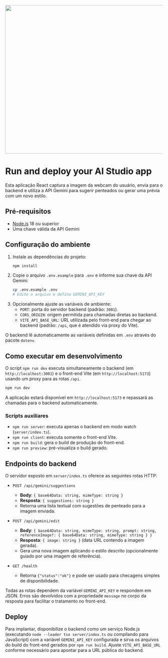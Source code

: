 <div align="center">
<img width="1200" height="475" alt="GHBanner" src="https://github.com/user-attachments/assets/0aa67016-6eaf-458a-adb2-6e31a0763ed6" />
</div>

# Run and deploy your AI Studio app

Esta aplicação React captura a imagem da webcam do usuário, envia para o backend e utiliza a API Gemini para sugerir penteados ou gerar uma prévia com um novo estilo.

## Pré-requisitos
- [Node.js](https://nodejs.org/) 18 ou superior
- Uma chave válida da API Gemini

## Configuração do ambiente
1. Instale as dependências do projeto:
   ```bash
   npm install
   ```
2. Copie o arquivo `.env.example` para `.env` e informe sua chave da API Gemini:
   ```bash
   cp .env.example .env
   # Edite o arquivo e defina GEMINI_API_KEY
   ```
3. Opcionalmente ajuste as variáveis de ambiente:
   - `PORT`: porta do servidor backend (padrão: `3001`).
   - `CORS_ORIGIN`: origem permitida para chamadas diretas ao backend.
   - `VITE_API_BASE_URL`: URL utilizada pelo front-end para chegar ao backend (padrão: `/api`, que é atendido via proxy do Vite).

O backend lê automaticamente as variáveis definidas em `.env` através do pacote `dotenv`.

## Como executar em desenvolvimento
O script `npm run dev` executa simultaneamente o backend (em `http://localhost:3001`) e o front-end Vite (em `http://localhost:5173`) usando um proxy para as rotas `/api`.

```bash
npm run dev
```

A aplicação estará disponível em `http://localhost:5173` e repassará as chamadas para o backend automaticamente.

### Scripts auxiliares
- `npm run server`: executa apenas o backend em modo watch (`server/index.ts`).
- `npm run client`: executa somente o front-end Vite.
- `npm run build`: gera o build de produção do front-end.
- `npm run preview`: pré-visualiza o build gerado.

## Endpoints do backend
O servidor exposto em `server/index.ts` oferece as seguintes rotas HTTP:

- `POST /api/gemini/suggestions`
  - **Body**: `{ base64Data: string, mimeType: string }`
  - **Resposta**: `{ suggestions: string }`
  - Retorna uma lista textual com sugestões de penteado para a imagem enviada.

- `POST /api/gemini/edit`
  - **Body**: `{ base64Data: string, mimeType: string, prompt: string, referenceImage?: { base64Data: string, mimeType: string } }`
  - **Resposta**: `{ image: string }` (data URL contendo a imagem gerada).
  - Gera uma nova imagem aplicando o estilo descrito (opcionalmente guiado por uma imagem de referência).

- `GET /health`
  - Retorna `{"status":"ok"}` e pode ser usado para checagens simples de disponibilidade.

Todas as rotas dependem da variável `GEMINI_API_KEY` e respondem em JSON. Erros são devolvidos com a propriedade `message` no corpo da resposta para facilitar o tratamento no front-end.

## Deploy
Para implantar, disponibilize o backend como um serviço Node.js (executando `node --loader tsx server/index.ts` ou compilando para JavaScript) com a variável `GEMINI_API_KEY` configurada e sirva os arquivos do build do front-end gerados por `npm run build`. Ajuste `VITE_API_BASE_URL` conforme necessário para apontar para a URL pública do backend.
